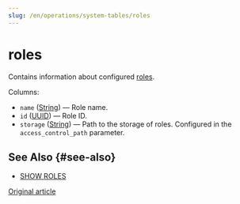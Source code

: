 ```yaml
---
slug: /en/operations/system-tables/roles
---
```

# roles

Contains information about configured [roles](../../operations/access-rights.md#role-management).

Columns:

- `name` ([String](../../sql-reference/data-types/string.md)) — Role name.
- `id` ([UUID](../../sql-reference/data-types/uuid.md)) — Role ID.
- `storage` ([String](../../sql-reference/data-types/string.md)) — Path to the storage of roles. Configured in the `access_control_path` parameter.

## See Also {#see-also}

-   [SHOW ROLES](../../sql-reference/statements/show.md#show-roles-statement)

[Original article](https://clickhouse.com/docs/en/operations/system-tables/roles) <!--hide-->

